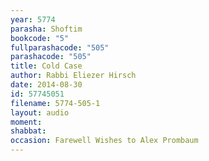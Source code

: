```yaml
---
year: 5774
parasha: Shoftim
bookcode: "5"
fullparashacode: "505"
parashacode: "505"
title: Cold Case
author: Rabbi Eliezer Hirsch
date: 2014-08-30
id: 57745051
filename: 5774-505-1
layout: audio
moment: 
shabbat: 
occasion: Farewell Wishes to Alex Prombaum
---
```

